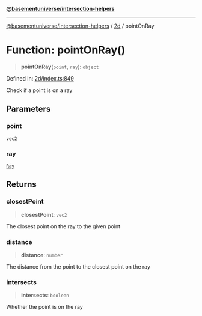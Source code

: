 [**@basementuniverse/intersection-helpers**](../../README.md)

***

[@basementuniverse/intersection-helpers](../../README.md) / [2d](../README.md) / pointOnRay

# Function: pointOnRay()

> **pointOnRay**(`point`, `ray`): `object`

Defined in: [2d/index.ts:849](https://github.com/basementuniverse/intersection-helpers/blob/3a364a58f0714fe52065b40529091d774e3a1a50/src/2d/index.ts#L849)

Check if a point is on a ray

## Parameters

### point

`vec2`

### ray

[`Ray`](../types/type-aliases/Ray.md)

## Returns

### closestPoint

> **closestPoint**: `vec2`

The closest point on the ray to the given point

### distance

> **distance**: `number`

The distance from the point to the closest point on the ray

### intersects

> **intersects**: `boolean`

Whether the point is on the ray
